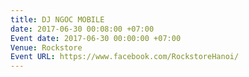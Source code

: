 ```yaml
---
title: DJ NGOC MOBILE
date: 2017-06-30 00:08:00 +07:00
Event date: 2017-06-30 00:00:00 +07:00
Venue: Rockstore
Event URL: https://www.facebook.com/RockstoreHanoi/
---
```


